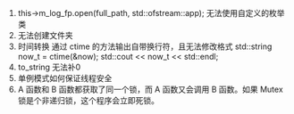 <!--
 * @author: yuyuyuj1e 807152541@qq.com
 * @github: https://github.com/yuyuyuj1e
 * @csdn: https://blog.csdn.net/yuyuyuj1e
 * @date: 2022-12-02 11:46:58
 * @last_edit_time: 2022-12-05 10:57:23
 * @file_path: /Multi-Client-Communication-System-Based-on-Thread-Pool/CPPLog/Log.md
 * @description: 头部注释配置模板
-->
1. this->m_log_fp.open(full_path, std::ofstream::app);  无法使用自定义的枚举类
2. 无法创建文件夹
3. 时间转换 通过 ctime 的方法输出自带换行符，且无法修改格式  std::string now_t = ctime(&now); std::cout << now_t << std::endl;
4. to_string 无法补0
5. 单例模式如何保证线程安全
6. A 函数和 B 函数都获取了同一个锁，而 A 函数又会调用 B 函数。如果 Mutex 锁是个非递归锁，这个程序会立即死锁。